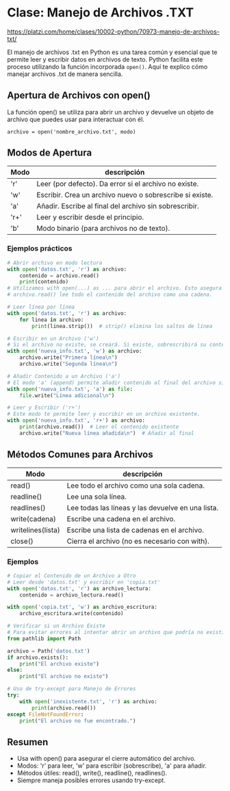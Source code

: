 # Clase: Manejo de Archivos .TXT
https://platzi.com/home/clases/10002-python/70973-manejo-de-archivos-txt/

El manejo de archivos .txt en Python es una tarea común y esencial que te permite leer y escribir datos en archivos de texto. Python facilita este proceso utilizando la función incorporada ```open()```. Aquí te explico cómo manejar archivos .txt de manera sencilla.

## Apertura de Archivos con open()
La función open() se utiliza para abrir un archivo y devuelve un objeto de archivo que puedes usar para interactuar con él.
```
archivo = open('nombre_archivo.txt', modo)
```

## Modos de Apertura
| Modo   | descripción |
|--------|-----------|
| 'r'    | Leer (por defecto). Da error si el archivo no existe.    |
| 'w'    | Escribir. Crea un archivo nuevo o sobrescribe si existe.    |
| 'a'    | Añadir. Escribe al final del archivo sin sobrescribir.    |
| 'r+'   | Leer y escribir desde el principio.    |
| 'b'    | Modo binario (para archivos no de texto).    |

### Ejemplos prácticos
```python
# Abrir archivo en modo lectura
with open('datos.txt', 'r') as archivo:
    contenido = archivo.read()
    print(contenido)
# Utilizamos with open(...) as ... para abrir el archivo. Esto asegura que el archivo se cierre automáticamente al terminar.
# archivo.read() lee todo el contenido del archivo como una cadena.

# Leer línea por línea
with open('datos.txt', 'r') as archivo:
    for linea in archivo:
        print(linea.strip())  # strip() elimina los saltos de línea

# Escribir en un Archivo ('w')
# Si el archivo no existe, se creará. Si existe, sobrescribirá su contenido.
with open('nueva_info.txt', 'w') as archivo:
    archivo.write("Primera línea\n")
    archivo.write("Segunda línea\n")

# Añadir Contenido a un Archivo ('a')
# El modo 'a' (append) permite añadir contenido al final del archivo sin eliminar lo anterior.
with open('nueva_info.txt', 'a') as file:
    file.write("Línea adicional\n")

# Leer y Escribir ('r+')
# Este modo te permite leer y escribir en un archivo existente.
with open('nueva_info.txt', 'r+') as archivo:
    print(archivo.read())  # Leer el contenido existente
    archivo.write("Nueva línea añadida\n")  # Añadir al final
```

## Métodos Comunes para Archivos
| Modo   | descripción |
|--------|-----------|
| read() | Lee todo el archivo como una sola cadena. |
| readline() | Lee una sola línea. |
| readlines() | Lee todas las líneas y las devuelve en una lista. |
| write(cadena) | Escribe una cadena en el archivo. |
| writelines(lista) | Escribe una lista de cadenas en el archivo. |
| close() | Cierra el archivo (no es necesario con with). |

### Ejemplos
```python
# Copiar el Contenido de un Archivo a Otro
# Leer desde 'datos.txt' y escribir en 'copia.txt'
with open('datos.txt', 'r') as archivo_lectura:
    contenido = archivo_lectura.read()

with open('copia.txt', 'w') as archivo_escritura:
    archivo_escritura.write(contenido)

# Verificar si un Archivo Existe
# Para evitar errores al intentar abrir un archivo que podría no existir, puedes usar el módulo os o pathlib.
from pathlib import Path

archivo = Path('datos.txt')
if archivo.exists():
    print("El archivo existe")
else:
    print("El archivo no existe")

# Uso de try-except para Manejo de Errores
try:
    with open('inexistente.txt', 'r') as archivo:
        print(archivo.read())
except FileNotFoundError:
    print("El archivo no fue encontrado.")
```

## Resumen
- Usa with open() para asegurar el cierre automático del archivo.
- Modos: 'r' para leer, 'w' para escribir (sobrescribe), 'a' para añadir.
- Métodos útiles: read(), write(), readline(), readlines().
- Siempre maneja posibles errores usando try-except.